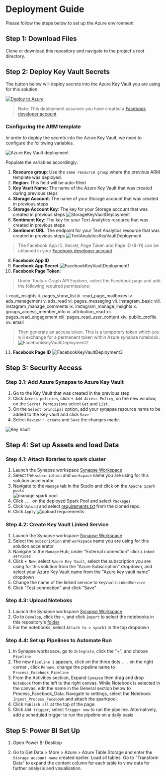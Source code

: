 # Deployment Guide 
Please follow the steps below to set up the Azure environment

## Step 1: Download Files
Clone or download this repository and navigate to the project's root directory.

## Step 2: Deploy Key Vault Secrets 
The button below will deploy secrets into the Azure Key Vault you are using for this solution:

[![Deploy to Azure](https://aka.ms/deploytoazurebutton)](https://portal.azure.com/#create/Microsoft.Template/uri/https%3A%2F%2Fraw.githubusercontent.com%2Fmarykolade%2FSocial-Media-Analytics-Facebook%2Fmain%2FDeployment%2Fdeploykeyvault.json)

> Note: This deployment assumes you have created a [Facebook developer account](https://developers.facebook.com/tools/)

### **Configuring the ARM template**
In order to deploy the secrets into the Azure Key Vault, we need to configure the following variables.

![Azure Key Vault deployment](./img/KeyVaultDeployment.png "Azure Key Vault Deployment") 

Populate the variables accordingly: 

1. **Resource group**: Use the `same resource group` where the previous ARM template was deployed.
2. **Region**: This field will be auto-filled
3. **Key Vault Name**: The name of the Azure Key Vault that was created during previous steps
4. **Storage Account**: The name of your Storage account that was created in previous steps 
5. **Storage Account Key**: The key for your Storage account that was created in previous steps 
![StorageKeyVaultDeployment](./img/StorageKeyVaultDeploy.png "StorageKeyVaultDeployment")
6. **Sentiment Key**: The key for your Text Analytics resource that was created in previous steps 
7. **Sentiment URL**: The endpoint for your Text Analytics resource that was created in previous steps 
![TextAnalyticsKeyVaultDeployment](./img/TextAnalyticsKeyVaultDeploy.png "TextAnalyticsKeyVaultDeployment")
 > The Facebook App ID, Secret, Page Token and Page ID (8-11) can be obtained in your [Facebook developer account](https://developers.facebook.com/tools/explorer/) 
8. **Facebook App ID**
9. **Facebook App Secret**
![FacebookKeyVaultDeployment1](./img/FacebookKeyVaultDeploy1.png "FacebookKeyVaultDeployment1")
10. **Facebook Page Token**:
> Under Tools > Graph API Explorer, select the Facebook page and add the following required permissions:

i.	read_insights
ii.	pages_show_list
iii.	read_page_mailboxes
iv.	ads_management
v.	ads_read
vi.	pages_messaging
vii.	instagram_basic
viii.	instagram_manage_comments
ix.	instagram_manage_insights
x.	groups_access_member_info
xi.	attribution_read
xii.	pages_read_engagement
xiii.	pages_read_user_content
xiv.	public_profile
xv.	email
> Then generate an access token. This is a temporary token which you will exchange for a permanent token within Azure synapse notebook.
![FacebookKeyVaultDeployment2](./img/FacebookKeyVaultDeploy2.png "FacebookKeyVaultDeployment2")
11. **Facebook Page ID**
![FacebookKeyVaultDeployment3](./img/FacebookKeyVaultDeploy3.png "FacebookKeyVaultDeployment3")


## Step 3: Security Access
### Step 3.1: Add Azure Synapse to Azure Key Vault 
1. Go to the Key Vault that was created in the previous step 
2. Click `Access policies`, click `+ Add Access Policy`, on the new window, on the `Secret Permissions` select `Get` and `List`. 
3. On the `Select principal` option, add your synapse resource name to be added to the Key vault and click `Save`
4. Select `Review + create` and `Save` the changes made. 

![Key Vault](./img/KeyVaultSecrets.png)


## Step 4: Set up Assets and load Data

### Step 4.1: Attach libraries to spark cluster
1. Launch the Synapse workspace [Synapse Workspace](https://ms.web.azuresynapse.net/)
2. Select the `subscription` and `workspace` name you are using for this solution accelerator
3. Navigate to the `Manage` tab in the Studio and click on the `Apache Spark pools`  
![manage spark pool](./img/ManageSparkPool.png)
5. Click `...` on the deployed Spark Pool and select `Packages`
6. Click `Upload` and select [requirements.txt](https://github.com/microsoft/Azure-Social-Media-Analytics-Solution-Accelerator/main/Deployment/Code/requirements.txt) from the cloned repo.
7. Click `Apply`
![upload requirements](./img/Requirements.png)

### Step 4.2: Create Key Vault Linked Service 
1. Launch the Synapse workspace [Synapse Workspace](https://ms.web.azuresynapse.net/)
2. Select the `subscription` and `workspace` name you are using for this solution accelerator
3. Navigate to the `Manage` Hub, under "External connection" click `Linked services`
4. Click `+ New`, select `Azure Key Vault`, select the subscription you are using for this solution from the "Azure Subscription" dropdown, and select your Azure Key Vault name from the "Azure key vault name" dropdown
5. Change the name of the linked service to `KeyVaultLinkedService`
6. Click "Test connection" and click "Save"

### Step 4.3: Upload Noteboks
1. Launch the Synapse workspace [Synapse Workspace](https://ms.web.azuresynapse.net/)
2. Go to `Develop`, click the `+`, and click `Import` to select the notebooks in this repository's [folder](https://github.com/microsoft/Azure-Social-Media-Analytics-Solution-Accelerator/tree/main/Code/Notebooks)
3. For the notebooks, select `Attach to > spark1` in the top dropdown
<!-- 4. Configure the parameters in the notebook i.e. Key Vault Name and run each cell, ensure to get a permanent facebook token after which you can update the same in Azure Key Vault for subsequent use. Publish the changes upon completion. Data should now be available in the storage account, under `Tables`.
    * `Ingest_Process_Facebook.ipynb`
 -->

### Step 4.4: Set up Pipelines to Automate Run
1. In Synapse workspace, go to `Integrate`, click the "+", and choose `Pipeline`
2. The new `Pipeline 1` appears, click on the three dots `...` on the right corner , click `Rename`, change the pipeline name to `Process_Facebook_Pipeline`
3. From the Activities sectiion, Expand `Synapse` then drag and drop `Notebook` from the left to the right canvas. While Notebook is selected in the canvas, edit the name in the General section below to Process_Facebook_Data. Navigate to settings, select the Notebook `Ingest_Process_Facebook` and attach the sparkpool.
6. Click `Publish all` at the top of the page.
7. Click `Add trigger`, select `Trigger now` to run the pipeline.
Alternatively, add a scheduled trigger to run the pipeline on a daily basis


## Step 5: Power BI Set Up 
1. Open Power BI Desktop

2. Go to Get Data > More > Azure > Azure Table Storage and enter the `Storage account name` created earlier. Load all tables. Go to "Transform Data" to expand the content column for each table to view data for further analysis and visualisation.
